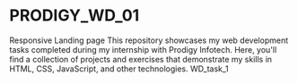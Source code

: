 # PRODIGY_WD_01
Responsive Landing page
This repository showcases my web development tasks completed during my internship with Prodigy Infotech. Here, you'll find a collection of projects and exercises that demonstrate my skills in HTML, CSS, JavaScript, and other technologies.
WD_task_1
